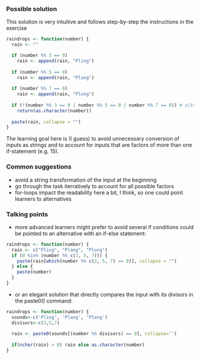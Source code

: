 ### Possible solution

This solution is very intuitive and follows step-by-step the instructions in the exercise

```r
raindrops <- function(number) {
  rain <- ""

  if (number %% 3 == 0)
    rain <- append(rain, "Pling")
  
  if (number %% 5 == 0)
    rain <- append(rain, "Plang")
  
  if (number %% 7 == 0)
    rain <- append(rain, "Plong")
  
  if (!(number %% 3 == 0 | number %% 5 == 0 | number %% 7 == 0)) # alternatively: if(rain == "")
    return(as.character(number))
  
  paste(rain, collapse = "")
}

```

The learning goal here is (I guess) to avoid unnecessary conversion of inputs as strings and to account for inputs that are factors of more than one if-statement (e.g. 15).

### Common suggestions

- avoid a string transformation of the input at the beginning
- go through the task iterratively to account for all possible factors
- for-loops impact the readability here a bit, I think, so one could point learners to alternatives 

### Talking points

- more advanced learners might prefer to avoid several if conditions could be pointed to an alternative with an if-else statement:

```r
raindrops <- function(number) {
  rain <- c("Pling", "Plang", "Plong")
  if (0 %in% (number %% c(3, 5, 7))) {
    paste(rain[which(number %% c(3, 5, 7) == 0)], collapse = "")
  } else {
    paste(number)
  }
}
```
- or an elegant solution that directly compares the input with its divisors in the paste0() command:

```r
raindrops <- function(number) {
  sounds<-c('Pling', 'Plang', 'Plong')
  divisors<-c(3,5,7)
  
  rain <- paste0(sounds[(number %% divisors) == 0], collapse='')
  
  if(nchar(rain) > 0) rain else as.character(number)
}
```

